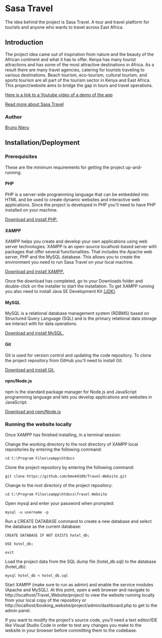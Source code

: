 


# Sasa Travel

The idea behind the project is Sasa Travel. A tour and travel platform for tourists and anyone who wants to travel across East Africa.

## Introduction

The project idea came out of inspiration from nature and the beauty of the African continent and what it has to offer.
Kenya has many tourist attractions and has some of the most attractive destinations in Africa. As a result there are many travel agencies, catering for tourists traveling to various destinations. Beach tourism, eco-tourism, cultural tourism, and sports tourism are all part of the tourism sector in Kenya and East Africa.
This project/website aims to bridge the gap in tours and travel operations.

[Here is a link to a Youtube video of a demo of the app](#https://youtu.be/DyuDOAcpEJo)

[Read more about Sasa Travel](#https://www.linkedin.com/pulse/sasa-travel-tour-platform-bruno-njeru)

### Author

[Bruno Njeru](#https://www.linkedin.com/in/bruno-njeru/)
## Installation/Deployment

### Prerequisites

These are the minimum requirements for getting the project up-and-running.

#### PHP

PHP is a server-side programming language that can be embedded into HTML and be used to create dynamic websites and interactive web applications. Since the project is developed in PHP you'll need to have PHP installed on your machine.

[Download and install PHP.](#https://www.php.net/downloads.php)

#### XAMPP

XAMPP helps you create and develop your own applications using web server technologies. XAMPP is an open-source localhost-based server with packages that offer several functionalities. That includes the Apache web server, PHP and the MySQL database. This allows you to create the environment you need to run Sasa Travel on your local machine.

[Download and install XAMPP.](#https://www.apachefriends.org/download.html)

Once the download has completed, go to your Downloads folder and double-click on the installer to start the installation. To get XAMPP running you also need to install Java SE Development Kit [(JDK)](#https://www.oracle.com/java/technologies/downloads/).


#### MySQL

MySQL is a relational database management system (RDBMS) based on Structured Query Language (SQL) and is the primary relational data storage we interact with for data operations.

[Download and install MySQL.](#https://dev.mysql.com/downloads/installer/)

#### Git

Git is used for version control and updating the code repository. To clone the project repository from GitHub you'll need to install Git.

[Download and install Git.](#https://git-scm.com/downloads)

#### npm/Node.js

npm is the standard package manager for Node.js and JavaScript programming language and lets you develop applications and websites in JavaScript.

[Download and npm/Node.js](#https://nodejs.org/en/download)

### Running the website locally

Once XAMPP has finished installing, in a terminal session:

Change the working directory to the root directory of XAMPP local repositories by entering the following command:

```shell
cd C:\Program Files\xampp\htdocs
```

Clone the project repository by entering the following command:

```shell
git clone https://github.com/bmn44100/Travel-Website.git
```
Change to the root directory of the project repository:

```shell
cd C:\Program Files\xampp\htdocs\Travel-Website
```

Open mysql and enter your password when prompted:

```shell
mysql -u username -p
```
Run a CREATE DATABASE command to create a new database and select the database as the current database:

```mysql
CREATE DATABASE IF NOT EXISTS hotel_db;

USE hotel_db;

exit
```
Load the project data from the SQL dump file (hotel_db.sql) to the database (hotel_db):

```shell
mysql hotel_db < hotel_db.sql
```
Start XAMPP (make sure to run as admin) and enable the service modules (Apache and MySQL). At this point, open a web browser and navigate to http://localhost/Travel_Website/project/ to view the website running locally from your local copy of the repository or http://localhost/booking_webstie/project/admin/dashboard.php to get to the admin panel.

If you want to modify the project's source code, you’ll need a text editor/IDE like Visual Studio Code in order to test any changes you make to the website in your browser before committing them to the codebase.
